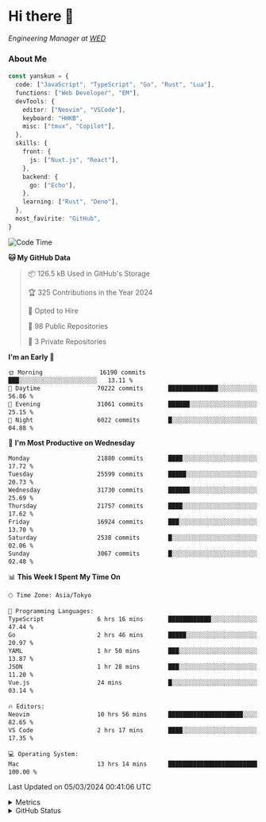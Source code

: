 # Hi there&nbsp;:wave:

<!-- ![Alt text](https://spotify-recently-played-readme.vercel.app/api?user=31kynbuubkiu3r4qh4hjuaglhfay) -->

_Engineering Manager at [WED](https://github.com/wedinc)_

### About Me

```ts
const yanskun = {
  code: ["JavaScript", "TypeScript", "Go", "Rust", "Lua"],
  functions: ["Web Developer", "EM"],
  devTools: {
    editor: ["Neovim", "VSCode"],
    keyboard: "HHKB",
    misc: ["tmux", "Copilot"],
  },
  skills: {
    front: {
      js: ["Nuxt.js", "React"],
    },
    backend: {
      go: ["Echo"],
    },
    learning: ["Rust", "Deno"],
  },
  most_favirite: "GitHub",
}
```

<!--START_SECTION:waka-->
![Code Time](http://img.shields.io/badge/Code%20Time-725%20hrs%2024%20mins-blue)

**🐱 My GitHub Data** 

> 📦 126.5 kB Used in GitHub's Storage 
 > 
> 🏆 325 Contributions in the Year 2024
 > 
> 💼 Opted to Hire
 > 
> 📜 98 Public Repositories 
 > 
> 🔑 3 Private Repositories 
 > 
**I'm an Early 🐤** 

```text
🌞 Morning                16190 commits       ███░░░░░░░░░░░░░░░░░░░░░░   13.11 % 
🌆 Daytime                70222 commits       ██████████████░░░░░░░░░░░   56.86 % 
🌃 Evening                31061 commits       ██████░░░░░░░░░░░░░░░░░░░   25.15 % 
🌙 Night                  6022 commits        █░░░░░░░░░░░░░░░░░░░░░░░░   04.88 % 
```
📅 **I'm Most Productive on Wednesday** 

```text
Monday                   21880 commits       ████░░░░░░░░░░░░░░░░░░░░░   17.72 % 
Tuesday                  25599 commits       █████░░░░░░░░░░░░░░░░░░░░   20.73 % 
Wednesday                31730 commits       ██████░░░░░░░░░░░░░░░░░░░   25.69 % 
Thursday                 21757 commits       ████░░░░░░░░░░░░░░░░░░░░░   17.62 % 
Friday                   16924 commits       ███░░░░░░░░░░░░░░░░░░░░░░   13.70 % 
Saturday                 2538 commits        █░░░░░░░░░░░░░░░░░░░░░░░░   02.06 % 
Sunday                   3067 commits        █░░░░░░░░░░░░░░░░░░░░░░░░   02.48 % 
```


📊 **This Week I Spent My Time On** 

```text
🕑︎ Time Zone: Asia/Tokyo

💬 Programming Languages: 
TypeScript               6 hrs 16 mins       ████████████░░░░░░░░░░░░░   47.44 % 
Go                       2 hrs 46 mins       █████░░░░░░░░░░░░░░░░░░░░   20.97 % 
YAML                     1 hr 50 mins        ███░░░░░░░░░░░░░░░░░░░░░░   13.87 % 
JSON                     1 hr 28 mins        ███░░░░░░░░░░░░░░░░░░░░░░   11.20 % 
Vue.js                   24 mins             █░░░░░░░░░░░░░░░░░░░░░░░░   03.14 % 

🔥 Editors: 
Neovim                   10 hrs 56 mins      █████████████████████░░░░   82.65 % 
VS Code                  2 hrs 17 mins       ████░░░░░░░░░░░░░░░░░░░░░   17.35 % 

💻 Operating System: 
Mac                      13 hrs 14 mins      █████████████████████████   100.00 % 
```


 Last Updated on 05/03/2024 00:41:06 UTC
<!--END_SECTION:waka-->

<details>
  <summary>Metrics</summary>
  <img src="https://github.com/yanskun/yanskun/blob/main/github-metrics.svg" alt="Metrics">
</details>

<details>
  <summary>GitHub Status</summary>
  <picture>
    <source media="(prefers-color-scheme: dark)" srcset="https://raw.githubusercontent.com/yanskun/yanskun/master/profile-summary-card-output/nord_dark/0-profile-details.svg">
   <img src="https://raw.githubusercontent.com/yanskun/yanskun/master/profile-summary-card-output/default/0-profile-details.svg">
  </picture>
  <br>
  <picture>
    <source media="(prefers-color-scheme: dark)" srcset="https://raw.githubusercontent.com/yanskun/yanskun/master/profile-summary-card-output/nord_dark/1-repos-per-language.svg">
   <img src="https://raw.githubusercontent.com/yanskun/yanskun/master/profile-summary-card-output/default/1-repos-per-language.svg">
  </picture>
  <picture>
    <source media="(prefers-color-scheme: dark)" srcset="https://raw.githubusercontent.com/yanskun/yanskun/master/profile-summary-card-output/nord_dark/2-most-commit-language.svg">
   <img src="https://raw.githubusercontent.com/yanskun/yanskun/master/profile-summary-card-output/default/2-most-commit-language.svg">
  </picture>
  <br>
  <picture>
    <source media="(prefers-color-scheme: dark)" srcset="https://raw.githubusercontent.com/yanskun/yanskun/master/profile-summary-card-output/nord_dark/3-stats.svg">
   <img src="https://raw.githubusercontent.com/yanskun/yanskun/master/profile-summary-card-output/default/3-stats.svg">
  </picture>
  <picture>
    <source media="(prefers-color-scheme: dark)" srcset="https://raw.githubusercontent.com/yanskun/yanskun/master/profile-summary-card-output/nord_dark/4-productive-time.svg">
   <img src="https://raw.githubusercontent.com/yanskun/yanskun/master/profile-summary-card-output/default/4-productive-time.svg">
  </picture>
</details>
